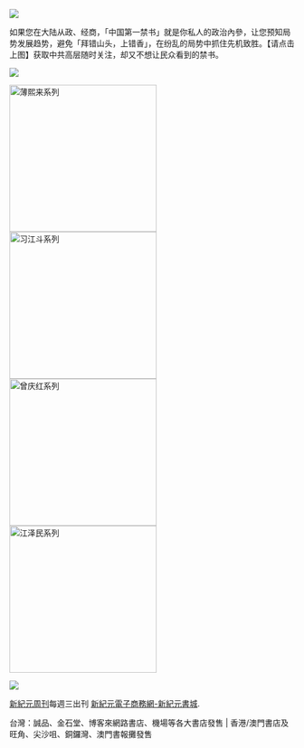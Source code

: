 <a id="user-content-header" href="https://d6rojcwfw6e31.cloudfront.net/cn/books/shop?m=https://d6rojcwfw6e31.cloudfront.net&amp;u=1001web"><img border="0" src="https://cloud.githubusercontent.com/assets/18081243/18481052/d8827a34-79a8-11e6-82b8-ecca44ca7e98.jpg" style="max-width:100%;"></a>
<p>如果您在大陆从政、经商，「中国第一禁书」就是你私人的政治內參，让您预知局势发展趋势，避免「拜错山头，上错香」，在纷乱的局势中抓住先机致胜。【请点击上图】获取中共高层随时关注，却又不想让民众看到的禁书。
</p>
<p><img src="https://cloud.githubusercontent.com/assets/19661274/16099610/8207e1c8-339c-11e6-93e0-b78ff89e6833.png"></p>
<a id="user-content-book-H02" href="https://d6rojcwfw6e31.cloudfront.net/cn/book/新紀元薄-王-谷案黑幕系列-88384682?m=https://d6rojcwfw6e31.cloudfront.net&amp;u=1001web" title="薄熙来系列"><img border="0" height="260" alt="薄熙来系列" src="https://cloud.githubusercontent.com/assets/18081243/18481066/e0b64c30-79a8-11e6-8160-fbda47cc3f5f.jpg" style="max-width:100%;"></a>
<a id="user-content-book-H03" href="https://d6rojcwfw6e31.cloudfront.net/cn/book/新紀元習江生死鬥全集系列-46270188?m=https://d6rojcwfw6e31.cloudfront.net&amp;u=1001web" title="习江斗系列"><img border="0" height="260" alt="习江斗系列" src="https://cloud.githubusercontent.com/assets/18081243/18481086/ed55931a-79a8-11e6-9f2d-e28fc3447d1e.jpg" style="max-width:100%;"></a>
<a id="user-content-book-H04" href="https://d6rojcwfw6e31.cloudfront.net/cn/book/新紀元大陸最陰險官員曾慶紅-2687641?m=https://d6rojcwfw6e31.cloudfront.net&amp;u=1001web" title="曾庆红系列"><img border="0" height="260" alt="曾庆红系列" src="https://cloud.githubusercontent.com/assets/18081243/18481092/f24ff2c0-79a8-11e6-984f-71c3385a21be.jpg" style="max-width:100%;"></a>
<a id="user-content-book-H05" href="https://d6rojcwfw6e31.cloudfront.net/cn/book/新紀元抓捕江澤民系列-44841533?m=https://d6rojcwfw6e31.cloudfront.net&amp;u=1001web" title="江泽民系列"><img border="0" height="260" alt="江泽民系列" src="https://cloud.githubusercontent.com/assets/18081243/18481104/fddcc438-79a8-11e6-8b20-1cc27e87e57f.jpg" style="max-width:100%;"></a>
<p><img src="https://cloud.githubusercontent.com/assets/20497761/18823715/69f77696-838a-11e6-82f7-6c9694358fd1.png"></p>
<p><a id="user-content-xjyweekly" href="https://github.com/xjy16/weekly/blob/master/README.md">新紀元周刊</a>每週三出刊
<a id="user-content-xjybook" href="https://d6rojcwfw6e31.cloudfront.net/cn/books/shop?m=https://d6rojcwfw6e31.cloudfront.net&amp;u=1001web">新紀元電子商務網-新紀元書城</a>.</p>
<p>台灣：誠品、金石堂、博客來網路書店、機場等各大書店發售 | 香港/澳門書店及旺角、尖沙咀、銅鑼灣、澳門書報攤發售</p>

